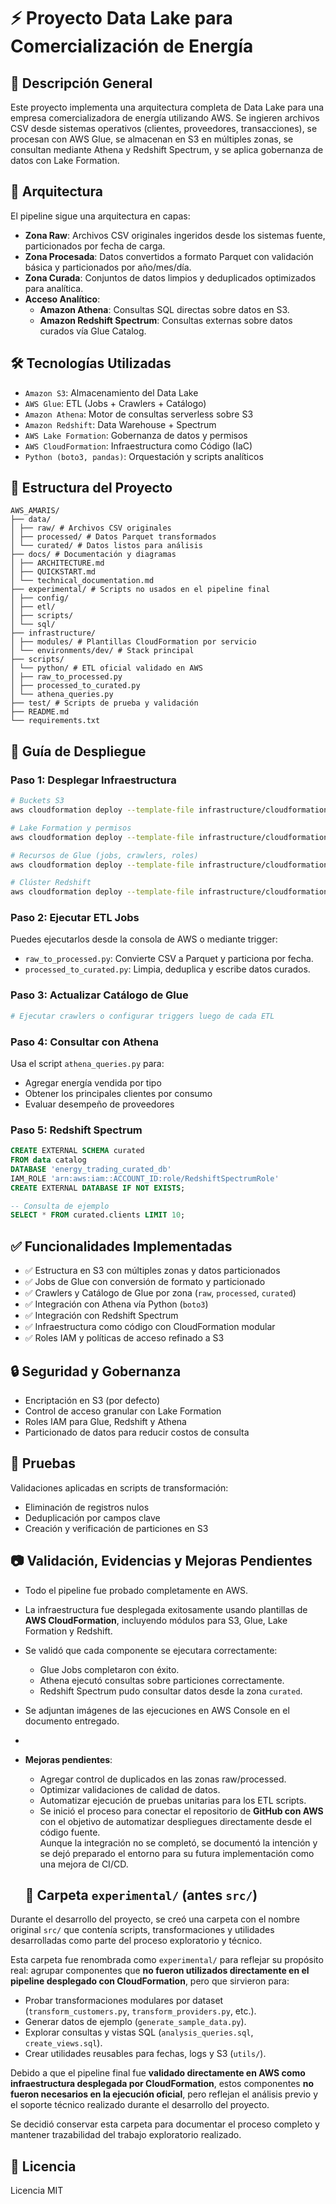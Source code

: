 
# ⚡ Proyecto Data Lake para Comercialización de Energía

## 📌 Descripción General
Este proyecto implementa una arquitectura completa de Data Lake para una empresa comercializadora de energía utilizando AWS. Se ingieren archivos CSV desde sistemas operativos (clientes, proveedores, transacciones), se procesan con AWS Glue, se almacenan en S3 en múltiples zonas, se consultan mediante Athena y Redshift Spectrum, y se aplica gobernanza de datos con Lake Formation.

## 📐 Arquitectura
El pipeline sigue una arquitectura en capas:

- **Zona Raw**: Archivos CSV originales ingeridos desde los sistemas fuente, particionados por fecha de carga.
- **Zona Procesada**: Datos convertidos a formato Parquet con validación básica y particionados por año/mes/día.
- **Zona Curada**: Conjuntos de datos limpios y deduplicados optimizados para analítica.
- **Acceso Analítico**:
  - **Amazon Athena**: Consultas SQL directas sobre datos en S3.
  - **Amazon Redshift Spectrum**: Consultas externas sobre datos curados vía Glue Catalog.
  
## 🛠 Tecnologías Utilizadas
- `Amazon S3`: Almacenamiento del Data Lake
- `AWS Glue`: ETL (Jobs + Crawlers + Catálogo)
- `Amazon Athena`: Motor de consultas serverless sobre S3
- `Amazon Redshift`: Data Warehouse + Spectrum
- `AWS Lake Formation`: Gobernanza de datos y permisos
- `AWS CloudFormation`: Infraestructura como Código (IaC)
- `Python (boto3, pandas)`: Orquestación y scripts analíticos

## 📁 Estructura del Proyecto
```
AWS_AMARIS/
├── data/
│ ├── raw/ # Archivos CSV originales
│ ├── processed/ # Datos Parquet transformados
│ └── curated/ # Datos listos para análisis
├── docs/ # Documentación y diagramas
│ ├── ARCHITECTURE.md
│ ├── QUICKSTART.md
│ └── technical_documentation.md
├── experimental/ # Scripts no usados en el pipeline final
│ ├── config/
│ ├── etl/
│ ├── scripts/
│ └── sql/
├── infrastructure/
│ ├── modules/ # Plantillas CloudFormation por servicio
│ └── environments/dev/ # Stack principal
├── scripts/
│ └── python/ # ETL oficial validado en AWS
│ ├── raw_to_processed.py
│ ├── processed_to_curated.py
│ └── athena_queries.py
├── test/ # Scripts de prueba y validación
├── README.md
└── requirements.txt

```

## 🚀 Guía de Despliegue

### Paso 1: Desplegar Infraestructura
```bash
# Buckets S3
aws cloudformation deploy --template-file infrastructure/cloudformation/modules/s3.yaml --stack-name datalake-s3

# Lake Formation y permisos
aws cloudformation deploy --template-file infrastructure/cloudformation/modules/lakeformation.yaml --stack-name datalake-lakeformation

# Recursos de Glue (jobs, crawlers, roles)
aws cloudformation deploy --template-file infrastructure/cloudformation/modules/glue.yaml --stack-name datalake-glue

# Clúster Redshift
aws cloudformation deploy --template-file infrastructure/cloudformation/modules/redshift.yaml --stack-name datalake-redshift
```

### Paso 2: Ejecutar ETL Jobs
Puedes ejecutarlos desde la consola de AWS o mediante trigger:
- `raw_to_processed.py`: Convierte CSV a Parquet y particiona por fecha.
- `processed_to_curated.py`: Limpia, deduplica y escribe datos curados.

### Paso 3: Actualizar Catálogo de Glue
```bash
# Ejecutar crawlers o configurar triggers luego de cada ETL
```

### Paso 4: Consultar con Athena
Usa el script `athena_queries.py` para:
- Agregar energía vendida por tipo
- Obtener los principales clientes por consumo
- Evaluar desempeño de proveedores

### Paso 5: Redshift Spectrum 
```sql
CREATE EXTERNAL SCHEMA curated
FROM data catalog
DATABASE 'energy_trading_curated_db'
IAM_ROLE 'arn:aws:iam::ACCOUNT_ID:role/RedshiftSpectrumRole'
CREATE EXTERNAL DATABASE IF NOT EXISTS;

-- Consulta de ejemplo
SELECT * FROM curated.clients LIMIT 10;
```

## ✅ Funcionalidades Implementadas
- ✅ Estructura en S3 con múltiples zonas y datos particionados
- ✅ Jobs de Glue con conversión de formato y particionado
- ✅ Crawlers y Catálogo de Glue por zona (`raw`, `processed`, `curated`)
- ✅ Integración con Athena vía Python (`boto3`)
- ✅ Integración con Redshift Spectrum
- ✅ Infraestructura como código con CloudFormation modular
- ✅ Roles IAM y políticas de acceso refinado a S3

## 🔒 Seguridad y Gobernanza
- Encriptación en S3 (por defecto)
- Control de acceso granular con Lake Formation
- Roles IAM para Glue, Redshift y Athena
- Particionado de datos para reducir costos de consulta

## 🧪 Pruebas
Validaciones aplicadas en scripts de transformación:
- Eliminación de registros nulos
- Deduplicación por campos clave
- Creación y verificación de particiones en S3

## 📷 Validación, Evidencias y Mejoras Pendientes

- Todo el pipeline fue probado completamente en AWS.  
- La infraestructura fue desplegada exitosamente usando plantillas de **AWS CloudFormation**, incluyendo módulos para S3, Glue, Lake Formation y Redshift.
- Se validó que cada componente se ejecutara correctamente:
  - Glue Jobs completaron con éxito.
  - Athena ejecutó consultas sobre particiones correctamente.
  - Redshift Spectrum pudo consultar datos desde la zona `curated`.
- Se adjuntan imágenes de las ejecuciones en AWS Console en el documento entregado.
- 
- **Mejoras pendientes**:
  - Agregar control de duplicados en las zonas raw/processed.
  - Optimizar validaciones de calidad de datos.
  - Automatizar ejecución de pruebas unitarias para los ETL scripts.
  - Se inició el proceso para conectar el repositorio de **GitHub con AWS** con el objetivo de automatizar despliegues directamente desde el código fuente.  
  Aunque la integración no se completó, se documentó la intención y se dejó preparado el entorno para su futura implementación como una mejora de CI/CD.


  ## 🧪 Carpeta `experimental/` (antes `src/`)

Durante el desarrollo del proyecto, se creó una carpeta con el nombre original `src/` que contenía scripts, transformaciones y utilidades desarrolladas como parte del proceso exploratorio y técnico.

Esta carpeta fue renombrada como `experimental/` para reflejar su propósito real: agrupar componentes que **no fueron utilizados directamente en el pipeline desplegado con CloudFormation**, pero que sirvieron para:

- Probar transformaciones modulares por dataset (`transform_customers.py`, `transform_providers.py`, etc.).
- Generar datos de ejemplo (`generate_sample_data.py`).
- Explorar consultas y vistas SQL (`analysis_queries.sql`, `create_views.sql`).
- Crear utilidades reusables para fechas, logs y S3 (`utils/`).

Debido a que el pipeline final fue **validado directamente en AWS como infraestructura desplegada por CloudFormation**, estos componentes **no fueron necesarios en la ejecución oficial**, pero reflejan el análisis previo y el soporte técnico realizado durante el desarrollo del proyecto.

Se decidió conservar esta carpeta para documentar el proceso completo y mantener trazabilidad del trabajo exploratorio realizado.


## 📄 Licencia
Licencia MIT

